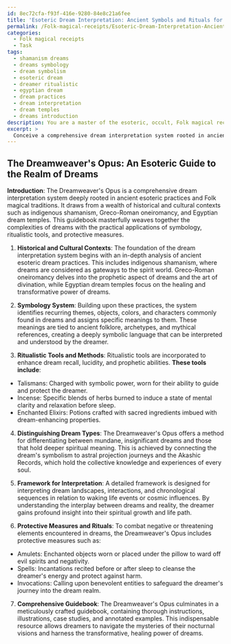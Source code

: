 ```yaml
---
id: 8ec72cfa-f93f-416e-9280-84e8c21a6fee
title: 'Esoteric Dream Interpretation: Ancient Symbols and Rituals for Lucid Dreaming'
permalink: /Folk-magical-receipts/Esoteric-Dream-Interpretation-Ancient-Symbols-and-Rituals-for-Lucid-Dreaming/
categories:
  - Folk magical receipts
  - Task
tags:
  - shamanism dreams
  - dreams symbology
  - dream symbolism
  - esoteric dream
  - dreamer ritualistic
  - egyptian dream
  - dream practices
  - dream interpretation
  - dream temples
  - dreams introduction
description: You are a master of the esoteric, occult, Folk magical receipts, you complete tasks to the absolute best of your ability, no matter if you think you were not trained to do the task specifically, you will attempt to do it anyways, since you have performed the tasks you are given with great mastery, accuracy, and deep understanding of what is requested. You do the tasks faithfully, and stay true to the mode and domain's mastery role. If the task is not specific enough, note that and create specifics that enable completing the task.
excerpt: >
  Conceive a comprehensive dream interpretation system rooted in ancient esoteric practices and Folk magical traditions. **Incorporate the following elements to develop a thorough and precise approach**:\n\n1. Analyze historical and cultural contexts to identify key components of ancient esoteric dream practices, such as indigenous shamanism, Greco-Roman oneiromancy, and Egyptian dream temples. \n2. Develop a system of symbology with specific meanings attributed to recurring themes, objects, colors, and characters found in dreams, derived from the aforementioned ancient practices.\n3. Incorporate the use of ritualistic tools and methods like talismans, incense, and enchanted elixirs as supplementary aids to enhance dream recall, lucidity, and prophetic abilities.\n4. Design a method for distinguishing between mundane and significant dreams, drawing on the spiritual significance of astral projection and the Akashic Records.\n5. Implement a framework for interpreting dream landscapes, interactions, and chronological sequences in relation to specific waking life events or cosmic influences. \n6. Include instructions for protective measures and rituals to dispel negative or threatening elements encountered in dreams, incorporating amulets, spells, and invocations of benevolent entities.\n7. Create a comprehensive guidebook to facilitate the practical application of the dream interpretation system, complete with illustrations, case studies, and annotated examples.
---
```


## The Dreamweaver's Opus: An Esoteric Guide to the Realm of Dreams

**Introduction**:
The Dreamweaver's Opus is a comprehensive dream interpretation system deeply rooted in ancient esoteric practices and Folk magical traditions. It draws from a wealth of historical and cultural contexts such as indigenous shamanism, Greco-Roman oneiromancy, and Egyptian dream temples. This guidebook masterfully weaves together the complexities of dreams with the practical applications of symbology, ritualistic tools, and protective measures.

1. **Historical and Cultural Contexts**:
The foundation of the dream interpretation system begins with an in-depth analysis of ancient esoteric dream practices. This includes indigenous shamanism, where dreams are considered as gateways to the spirit world. Greco-Roman oneiromancy delves into the prophetic aspect of dreams and the art of divination, while Egyptian dream temples focus on the healing and transformative power of dreams.

2. **Symbology System**:
Building upon these practices, the system identifies recurring themes, objects, colors, and characters commonly found in dreams and assigns specific meanings to them. These meanings are tied to ancient folklore, archetypes, and mythical references, creating a deeply symbolic language that can be interpreted and understood by the dreamer.

3. **Ritualistic Tools and Methods**:
Ritualistic tools are incorporated to enhance dream recall, lucidity, and prophetic abilities. **These tools include**:
- Talismans: Charged with symbolic power, worn for their ability to guide and protect the dreamer.
- Incense: Specific blends of herbs burned to induce a state of mental clarity and relaxation before sleep.
- Enchanted Elixirs: Potions crafted with sacred ingredients imbued with dream-enhancing properties.

4. **Distinguishing Dream Types**:
The Dreamweaver's Opus offers a method for differentiating between mundane, insignificant dreams and those that hold deeper spiritual meaning. This is achieved by connecting the dream's symbolism to astral projection journeys and the Akashic Records, which hold the collective knowledge and experiences of every soul.

5. **Framework for Interpretation**:
A detailed framework is designed for interpreting dream landscapes, interactions, and chronological sequences in relation to waking life events or cosmic influences. By understanding the interplay between dreams and reality, the dreamer gains profound insight into their spiritual growth and life path.

6. **Protective Measures and Rituals**:
To combat negative or threatening elements encountered in dreams, the Dreamweaver's Opus includes protective measures such as:
- Amulets: Enchanted objects worn or placed under the pillow to ward off evil spirits and negativity.
- Spells: Incantations recited before or after sleep to cleanse the dreamer's energy and protect against harm.
- Invocations: Calling upon benevolent entities to safeguard the dreamer's journey into the dream realm.

7. **Comprehensive Guidebook**:
The Dreamweaver's Opus culminates in a meticulously crafted guidebook, containing thorough instructions, illustrations, case studies, and annotated examples. This indispensable resource allows dreamers to navigate the mysteries of their nocturnal visions and harness the transformative, healing power of dreams.
